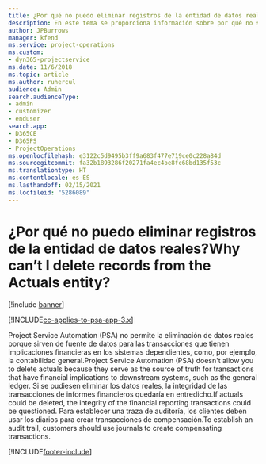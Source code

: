 ```yaml
---
title: ¿Por qué no puedo eliminar registros de la entidad de datos reales?
description: En este tema se proporciona información sobre por qué no se pueden eliminar los registros de la entidad de datos reales.
author: JPBurrows
manager: kfend
ms.service: project-operations
ms.custom:
- dyn365-projectservice
ms.date: 11/6/2018
ms.topic: article
ms.author: ruhercul
audience: Admin
search.audienceType:
- admin
- customizer
- enduser
search.app:
- D365CE
- D365PS
- ProjectOperations
ms.openlocfilehash: e3122c5d9495b3ff9a683f477e719ce0c228a84d
ms.sourcegitcommit: fa32b1893286f20271fa4ec4be8fc68bd135f53c
ms.translationtype: HT
ms.contentlocale: es-ES
ms.lasthandoff: 02/15/2021
ms.locfileid: "5286089"
---
```

# <a name="why-cant-i-delete-records-from-the-actuals-entity"></a><span data-ttu-id="e7da1-103">¿Por qué no puedo eliminar registros de la entidad de datos reales?</span><span class="sxs-lookup"><span data-stu-id="e7da1-103">Why can’t I delete records from the Actuals entity?</span></span>

[!include [banner](../includes/psa-now-project-operations.md)]

[!INCLUDE[cc-applies-to-psa-app-3.x](../includes/cc-applies-to-psa-app-3x.md)]

<span data-ttu-id="e7da1-104">Project Service Automation (PSA) no permite la eliminación de datos reales porque sirven de fuente de datos para las transacciones que tienen implicaciones financieras en los sistemas dependientes, como, por ejemplo, la contabilidad general.</span><span class="sxs-lookup"><span data-stu-id="e7da1-104">Project Service Automation (PSA) doesn't allow you to delete actuals because they serve as the source of truth for transactions that have financial implications to downstream systems, such as the general ledger.</span></span> <span data-ttu-id="e7da1-105">Si se pudiesen eliminar los datos reales, la integridad de las transacciones de informes financieros quedaría en entredicho.</span><span class="sxs-lookup"><span data-stu-id="e7da1-105">If actuals could be deleted, the integrity of the financial reporting transactions could be questioned.</span></span> <span data-ttu-id="e7da1-106">Para establecer una traza de auditoría, los clientes deben usar los diarios para crear transacciones de compensación.</span><span class="sxs-lookup"><span data-stu-id="e7da1-106">To establish an audit trail, customers should use journals to create compensating transactions.</span></span>



[!INCLUDE[footer-include](../includes/footer-banner.md)]